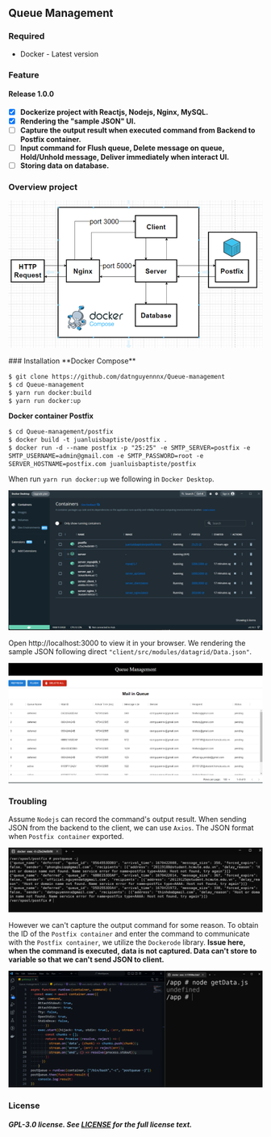 ## Queue Management
### Required
  - Docker - Latest version 
### Feature
#### Release 1.0.0
  - [x] **Dockerize project with Reactjs, Nodejs, Nginx, MySQL.**
  - [x] **Rendering the "sample JSON" UI.**
  - [ ] **Capture the output result when executed command from Backend to Postfix container.** 
  - [ ] **Input command for Flush queue, Delete message on queue, Hold/Unhold message, Deliver immediately when interact UI.**
  - [ ] **Storing data on database.**
### Overview project
<p align="center"><img src="./media/Design%20System.png" /></p>
### Installation
**Docker Compose**

```
$ git clone https://github.com/datnguyennnx/Queue-management
$ cd Queue-management
$ yarn run docker:build 
$ yarn run docker:up 
```

**Docker container Postfix**

```
$ cd Queue-management/postfix
$ docker build -t juanluisbaptiste/postfix .
$ docker run -d --name postfix -p "25:25" -e SMTP_SERVER=postfix -e SMTP_USERNAME=admin@gmail.com -e SMTP_PASSWORD=root -e SERVER_HOSTNAME=postfix.com juanluisbaptiste/postfix
```

When run `yarn run docker:up` we following in `Docker Desktop`.
<p align="center"><img src="./media/Container.png" /></p>

Open http://localhost:3000 to view it in your browser. We rendering the sample JSON following direct `"client/src/modules/datagrid/Data.json"`.
<p align="center"><img src="./media/client/UI_Web.png" /></p>

### Troubling
Assume `Nodejs` can record the command's output result. When sending JSON from the backend to the client, we can use `Axios`. The JSON format when `Postfix container` exported. 
<p align="center"><img src="./media/postfix/Postqueue.png" /></p>

However we can't capture the output command for some reason. To obtain the ID of the `Postfix container` and enter the command to communicate with the `Postfix container`, we utilize the `Dockerode` library. **Issue here, when the command is executed, data is not captured. Data can't store to variable so that we can't send JSON to client.**
<p align="center"><img src="./media/api/Capture_Fail.png" /></p>

### License 
##### GPL-3.0 license. See [LICENSE](https://github.com/datnguyennnx/Queue-management/blob/main/LICENSE) for the full license text.
